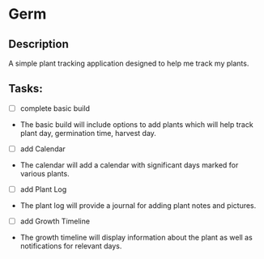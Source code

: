 # Germ
## Description
A simple plant tracking application designed to help me track my plants.

## Tasks:
- [ ] complete basic build
 - The basic build will include options to add plants which will help track plant day, germination time, harvest day.
- [ ] add Calendar
 - The calendar will add a calendar with significant days marked for various plants.
- [ ] add Plant Log
 - The plant log will provide a journal for adding plant notes and pictures.
- [ ] add Growth Timeline
 - The growth timeline will display information about the plant as well as notifications for relevant days.
